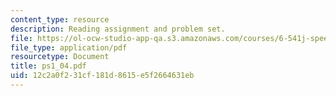 ```yaml
---
content_type: resource
description: Reading assignment and problem set.
file: https://ol-ocw-studio-app-qa.s3.amazonaws.com/courses/6-541j-speech-communication-spring-2004/12c2a0f231cf181d8615e5f2664631eb_ps1_04.pdf
file_type: application/pdf
resourcetype: Document
title: ps1_04.pdf
uid: 12c2a0f2-31cf-181d-8615-e5f2664631eb
---
```


